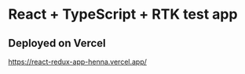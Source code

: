# React + TypeScript + RTK test app

## Deployed on Vercel

https://react-redux-app-henna.vercel.app/
